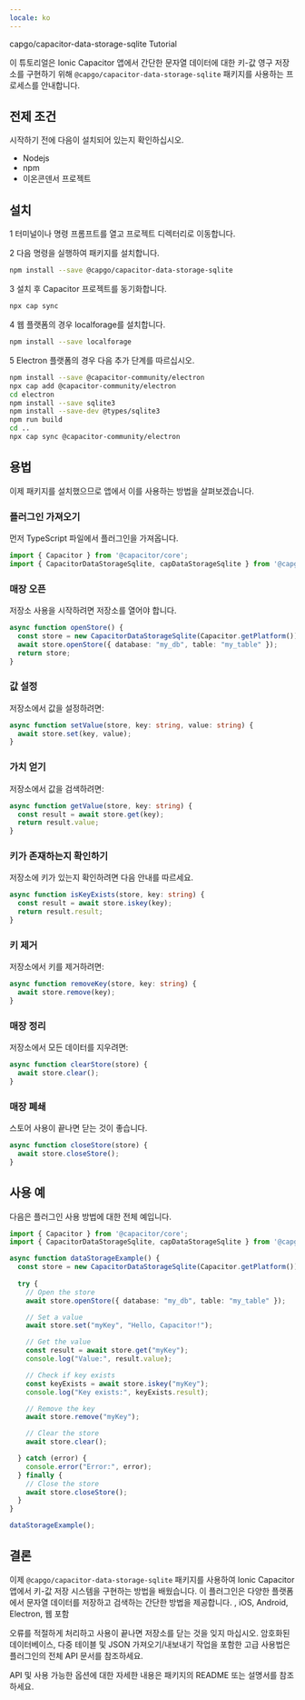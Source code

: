 ```yaml
---
locale: ko
---
```


capgo/capacitor-data-storage-sqlite Tutorial

이 튜토리얼은 Ionic Capacitor 앱에서 간단한 문자열 데이터에 대한 키-값 영구 저장소를 구현하기 위해 `@capgo/capacitor-data-storage-sqlite` 패키지를 사용하는 프로세스를 안내합니다.

## 전제 조건

시작하기 전에 다음이 설치되어 있는지 확인하십시오.

- Nodejs
- npm
- 이온콘덴서 프로젝트

## 설치

1 터미널이나 명령 프롬프트를 열고 프로젝트 디렉터리로 이동합니다.

2 다음 명령을 실행하여 패키지를 설치합니다.

```bash
npm install --save @capgo/capacitor-data-storage-sqlite
```

3 설치 후 Capacitor 프로젝트를 동기화합니다.

```bash
npx cap sync
```

4 웹 플랫폼의 경우 localforage를 설치합니다.

```bash
npm install --save localforage
```

5 Electron 플랫폼의 경우 다음 추가 단계를 따르십시오.

```bash
npm install --save @capacitor-community/electron
npx cap add @capacitor-community/electron
cd electron
npm install --save sqlite3
npm install --save-dev @types/sqlite3
npm run build
cd ..
npx cap sync @capacitor-community/electron
```

## 용법

이제 패키지를 설치했으므로 앱에서 이를 사용하는 방법을 살펴보겠습니다.

### 플러그인 가져오기

먼저 TypeScript 파일에서 플러그인을 가져옵니다.

```typescript
import { Capacitor } from '@capacitor/core';
import { CapacitorDataStorageSqlite, capDataStorageSqlite } from '@capgo/capacitor-data-storage-sqlite';
```

### 매장 오픈

저장소 사용을 시작하려면 저장소를 열어야 합니다.

```typescript
async function openStore() {
  const store = new CapacitorDataStorageSqlite(Capacitor.getPlatform());
  await store.openStore({ database: "my_db", table: "my_table" });
  return store;
}
```

### 값 설정

저장소에서 값을 설정하려면:

```typescript
async function setValue(store, key: string, value: string) {
  await store.set(key, value);
}
```

### 가치 얻기

저장소에서 값을 검색하려면:

```typescript
async function getValue(store, key: string) {
  const result = await store.get(key);
  return result.value;
}
```

### 키가 존재하는지 확인하기

저장소에 키가 있는지 확인하려면 다음 안내를 따르세요.

```typescript
async function isKeyExists(store, key: string) {
  const result = await store.iskey(key);
  return result.result;
}
```

### 키 제거

저장소에서 키를 제거하려면:

```typescript
async function removeKey(store, key: string) {
  await store.remove(key);
}
```

### 매장 정리

저장소에서 모든 데이터를 지우려면:

```typescript
async function clearStore(store) {
  await store.clear();
}
```

### 매장 폐쇄

스토어 사용이 끝나면 닫는 것이 좋습니다.

```typescript
async function closeStore(store) {
  await store.closeStore();
}
```

## 사용 예

다음은 플러그인 사용 방법에 대한 전체 예입니다.

```typescript
import { Capacitor } from '@capacitor/core';
import { CapacitorDataStorageSqlite, capDataStorageSqlite } from '@capgo/capacitor-data-storage-sqlite';

async function dataStorageExample() {
  const store = new CapacitorDataStorageSqlite(Capacitor.getPlatform());
  
  try {
    // Open the store
    await store.openStore({ database: "my_db", table: "my_table" });

    // Set a value
    await store.set("myKey", "Hello, Capacitor!");

    // Get the value
    const result = await store.get("myKey");
    console.log("Value:", result.value);

    // Check if key exists
    const keyExists = await store.iskey("myKey");
    console.log("Key exists:", keyExists.result);

    // Remove the key
    await store.remove("myKey");

    // Clear the store
    await store.clear();

  } catch (error) {
    console.error("Error:", error);
  } finally {
    // Close the store
    await store.closeStore();
  }
}

dataStorageExample();
```

## 결론

이제 `@capgo/capacitor-data-storage-sqlite` 패키지를 사용하여 Ionic Capacitor 앱에서 키-값 저장 시스템을 구현하는 방법을 배웠습니다. 이 플러그인은 다양한 플랫폼에서 문자열 데이터를 저장하고 검색하는 간단한 방법을 제공합니다. , iOS, Android, Electron, 웹 포함

오류를 적절하게 처리하고 사용이 끝나면 저장소를 닫는 것을 잊지 마십시오. 암호화된 데이터베이스, 다중 테이블 및 JSON 가져오기/내보내기 작업을 포함한 고급 사용법은 플러그인의 전체 API 문서를 참조하세요.

API 및 사용 가능한 옵션에 대한 자세한 내용은 패키지의 README 또는 설명서를 참조하세요.
